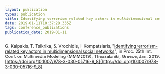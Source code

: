 ```yaml
---
layout: publication
types: publication
title: Identifying terrorism-related key actors in multidimensional social networks
date: 2019-01-11T10:37:28.335Z
tags: conference_publications
publication_date: 2019-01-11
---
```

G. Kalpakis, T. Tsikrika, S. Vrochidis, I. Kompatsiaris, "[Identifying terrorism-related key actors in multidimensional social networks](https://zenodo.org/record/1478528#.X2CZgsBS9PY)", in Proc. 25th Int. Conf. on Multimedia Modeling (MMM2019), Thessaloniki, Greece, Jan. 2019. [https://doi.org/10.1007/978-3-030-05716-9_8](https://doi.org/10.1007/978-3-030-05716-9_8)